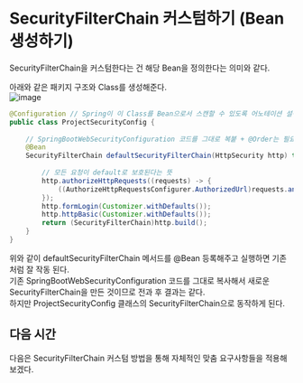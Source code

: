 

# SecurityFilterChain 커스텀하기 (Bean 생성하기)

SecurityFilterChain을 커스텀한다는 건 해당 Bean을 정의한다는 의미와 같다.   

아래와 같은 패키지 구조와 Class를 생성해준다.   
![image](https://github.com/user-attachments/assets/8af5a8c0-b2d4-4009-89e6-cbf8ae3620aa)

```java
@Configuration // Spring이 이 Class를 Bean으로서 스캔할 수 있도록 어노테이션 설정
public class ProjectSecurityConfig {
    
    // SpringBootWebSecurityConfiguration 코드를 그대로 복붙 + @Order는 필요 X
    @Bean
    SecurityFilterChain defaultSecurityFilterChain(HttpSecurity http) throws Exception {
        
        // 모든 요청이 default로 보호된다는 뜻
        http.authorizeHttpRequests((requests) -> {
            ((AuthorizeHttpRequestsConfigurer.AuthorizedUrl)requests.anyRequest()).authenticated();
        });
        http.formLogin(Customizer.withDefaults());
        http.httpBasic(Customizer.withDefaults());
        return (SecurityFilterChain)http.build();
    }
}

```

위와 같이 defaultSecurityFilterChain 메서드를 @Bean 등록해주고 실행하면 기존 처럼 잘 작동 된다.   
기존 SpringBootWebSecurityConfiguration 코드를 그대로 복사해서 새로운 SecurityFilterChain을 만든 것이므로 전과 후 결과는 같다.   
하지만 ProjectSecurityConfig 클래스의 SecurityFilterChain으로 동작하게 된다.   

## 다음 시간

다음은 SecurityFilterChain 커스텀 방법을 통해 자체적인 맞춤 요구사항들을 적용해보겠다.   